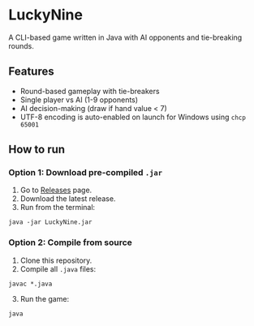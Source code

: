 # LuckyNine

A CLI-based game written in Java with AI opponents and tie-breaking rounds.


## Features
- Round-based gameplay with tie-breakers
- Single player vs AI (1-9 opponents)
- AI decision-making (draw if hand value < 7)
- UTF-8 encoding is auto-enabled on launch for Windows using `chcp 65001`


## How to run

### Option 1: Download pre-compiled `.jar`
1. Go to [Releases](https://github.com/djsahagun15/LuckyNine/releases) page.
2. Download the latest release.
3. Run from the terminal:
```
java -jar LuckyNine.jar
```

### Option 2: Compile from source
1. Clone this repository.
2. Compile all `.java` files:
```
javac *.java
```
3. Run the game:
```
java 
```